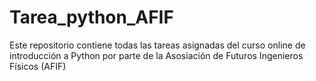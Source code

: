 # Tarea_python_AFIF

Este repositorio contiene todas las tareas asignadas del curso online de introducción a Python por parte de la Asosiación de Futuros Ingenieros Físicos (AFIF)
